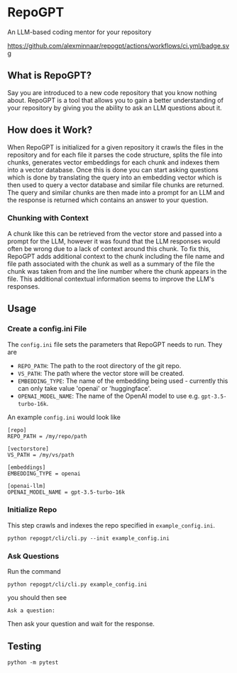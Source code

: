 # RepoGPT
An LLM-based coding mentor for your repository

https://github.com/alexminnaar/repogpt/actions/workflows/ci.yml/badge.svg

## What is RepoGPT?

Say you are introduced to a new code repository that you know nothing about.  RepoGPT is a tool that allows you to gain 
a better understanding of your repository by giving you the ability to ask an LLM questions about it.

## How does it Work?

When RepoGPT is initialized for a given repository it crawls the files in the repository and for each file it parses the 
code structure, splits the file into chunks, generates vector embeddings for each chunk and indexes them into a vector 
database.  Once this is done you can start asking questions which is done by translating the query into an embedding 
vector which is then used to query a vector database and similar file chunks are returned.  The query and similar chunks
are then made into a prompt for an LLM and the response is returned which contains an answer to your question.

### Chunking with Context

A chunk like this can be retrieved from the vector store and passed into a prompt for the LLM, however it was found that
the LLM responses would often be wrong due to a lack of context around this chunk.  To fix this, RepoGPT adds additional 
context to the chunk including the file name and file path associated with the chunk as well as a summary of the file the 
chunk was taken from and the line number where the chunk appears in the file.  This additional contextual information
seems to improve the LLM's responses.
 
## Usage

### Create a config.ini File
The `config.ini` file sets the parameters that RepoGPT needs to run.  They are

* `REPO_PATH`: The path to the root directory of the git repo.
* `VS_PATH`: The path where the vector store will be created.
* `EMBEDDING_TYPE`: The name of the embedding being used - currently this can only take value 'openai' or 'huggingface'.
* `OPENAI_MODEL_NAME`: The name of the OpenAI model to use e.g. `gpt-3.5-turbo-16k`.

An example `config.ini` would look like

```
[repo]
REPO_PATH = /my/repo/path

[vectorstore]
VS_PATH = /my/vs/path

[embeddings]
EMBEDDING_TYPE = openai

[openai-llm]
OPENAI_MODEL_NAME = gpt-3.5-turbo-16k
```

### Initialize Repo
This step crawls and indexes the repo specified in `example_config.ini`.
```commandline
python repogpt/cli/cli.py --init example_config.ini
```

### Ask Questions
Run the command
```commandline
python repogpt/cli/cli.py example_config.ini 
```
you should then see

```commandline
Ask a question: 
```
Then ask your question and wait for the response.

## Testing

```commandline
python -m pytest
```
